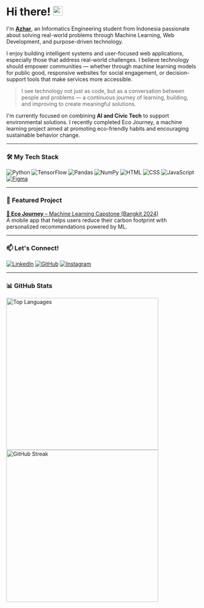 # Hi there! <img src="https://emojis.slackmojis.com/emojis/images/1536351075/4594/blob-wave.gif" width="25" />

I'm [**Azhar**](https://github.com/irsyadfkrz), an Informatics Engineering student from Indonesia passionate about solving real-world problems through Machine Learning, Web Development, and purpose-driven technology.

I enjoy building intelligent systems and user-focused web applications, especially those that address real-world challenges. I believe technology should empower communities — whether through machine learning models for public good, responsive websites for social engagement, or decision-support tools that make services more accessible.

> I see technology not just as code, but as a conversation between people and problems — a continuous journey of learning, building, and improving to create meaningful solutions.

I'm currently focused on combining **AI and Civic Tech** to support environmental solutions. I recently completed Eco Journey, a machine learning project aimed at promoting eco-friendly habits and encouraging sustainable behavior change.


---

### 🛠 My Tech Stack

![Python](https://img.shields.io/badge/Python-%233776AB?style=for-the-badge&logo=python&logoColor=white)
![TensorFlow](https://img.shields.io/badge/TensorFlow-%23FF6F00?style=for-the-badge&logo=tensorflow&logoColor=white)
![Pandas](https://img.shields.io/badge/Pandas-%23150458?style=for-the-badge&logo=pandas&logoColor=white)
![NumPy](https://img.shields.io/badge/NumPy-%23013243?style=for-the-badge&logo=numpy&logoColor=white)
![HTML](https://img.shields.io/badge/HTML-%23E34F26?style=for-the-badge&logo=html5&logoColor=white)
![CSS](https://img.shields.io/badge/CSS-%231572B6?style=for-the-badge&logo=css3&logoColor=white)
![JavaScript](https://img.shields.io/badge/javascript-%23F7DF1E?style=for-the-badge&logo=JavaScript&logoColor=black)
[![Figma](https://img.shields.io/badge/Figma-1E2A3A?style=for-the-badge&logo=figma&logoColor=white)](https://www.figma.com/@kkyufkrz)

---

### 🚀 Featured Project

[**🌱 Eco Journey** – Machine Learning Capstone (Bangkit 2024)](https://github.com/EcoJourney-Bangkit-Capstone)  
A mobile app that helps users reduce their carbon footprint with personalized recommendations powered by ML.

---

### 📫 Let's Connect!

[<img alt="LinkedIn" src="https://img.shields.io/badge/LinkedIn-%230A66C2.svg?&style=for-the-badge&logo=LinkedIn&logoColor=white" />](https://www.linkedin.com/in/irsyadazhar/)
[<img alt="GitHub" src="https://img.shields.io/badge/GitHub-%23121011?style=for-the-badge&logo=github&logoColor=white" />](https://github.com/irsyadfkrz)
[<img alt="Instagram" src="https://img.shields.io/badge/@Kkyufkrz-%23E4405F?style=for-the-badge&logo=instagram&logoColor=white" />](https://www.instagram.com/kkyufkrz)

---

### 📊 GitHub Stats

<img src="https://github-readme-stats.vercel.app/api/top-langs/?username=irsyadfkrz&layout=compact&theme=github_dark" alt="Top Languages" width="400"/>
<img src="https://github-readme-streak-stats.herokuapp.com/?user=irsyadfkrz&theme=github-dark-blue" alt="GitHub Streak" width="400"/>
